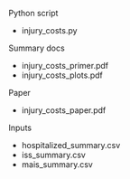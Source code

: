 Python script
- injury_costs.py

Summary docs
- injury_costs_primer.pdf
- injury_costs_plots.pdf

Paper
- injury_costs_paper.pdf

Inputs
- hospitalized_summary.csv
- iss_summary.csv
- mais_summary.csv
